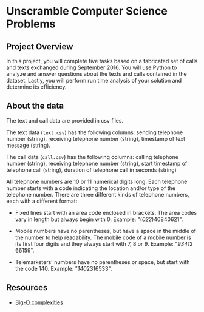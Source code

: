 # Unscramble Computer Science Problems

## Project Overview

In this project, you will complete five tasks based on a fabricated set of calls and texts exchanged during September 2016. You will use Python to analyze and answer questions about the texts and calls contained in the dataset. Lastly, you will perform run time analysis of your solution and determine its efficiency.

## About the data

The text and call data are provided in csv files.

The text data (`text.csv`) has the following columns: sending telephone number (string), receiving telephone number (string), timestamp of text message (string).

The call data (`call.csv`) has the following columns: calling telephone number (string), receiving telephone number (string), start timestamp of telephone call (string), duration of telephone call in seconds (string)

All telephone numbers are 10 or 11 numerical digits long. Each telephone number starts with a code indicating the location and/or type of the telephone number. There are three different kinds of telephone numbers, each with a different format:

* Fixed lines start with an area code enclosed in brackets. The area codes vary in length but always begin with 0. Example: "(*022*)40840621".

* Mobile numbers have no parentheses, but have a space in the middle of the number to help readability. The mobile code of a mobile number is its first four digits and they always start with 7, 8 or 9. Example: "*9341*2 66159".

* Telemarketers' numbers have no parentheses or space, but start with the code 140. Example: "*140*2316533".

## Resources

* [Big-O complexities](https://www.bigocheatsheet.com/)
